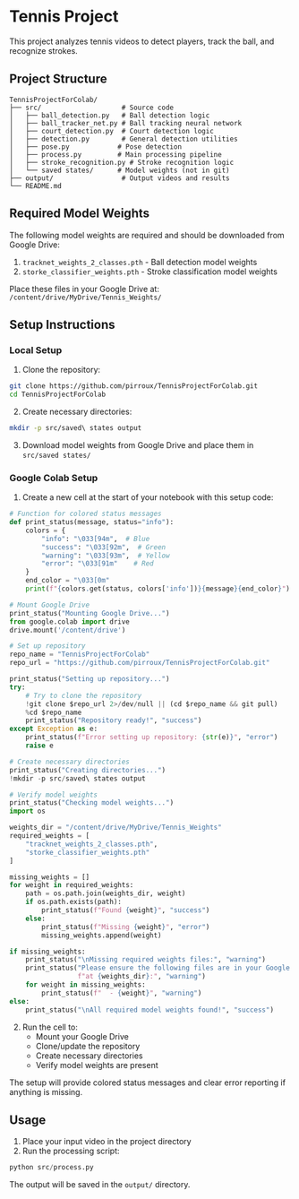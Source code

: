 # Tennis Project

This project analyzes tennis videos to detect players, track the ball, and recognize strokes.

## Project Structure

```
TennisProjectForColab/
├── src/                    # Source code
│   ├── ball_detection.py   # Ball detection logic
│   ├── ball_tracker_net.py # Ball tracking neural network
│   ├── court_detection.py  # Court detection logic
│   ├── detection.py        # General detection utilities
│   ├── pose.py            # Pose detection
│   ├── process.py         # Main processing pipeline
│   ├── stroke_recognition.py # Stroke recognition logic
│   └── saved states/      # Model weights (not in git)
├── output/                 # Output videos and results
└── README.md
```

## Required Model Weights

The following model weights are required and should be downloaded from Google Drive:
1. `tracknet_weights_2_classes.pth` - Ball detection model weights
2. `storke_classifier_weights.pth` - Stroke classification model weights

Place these files in your Google Drive at: `/content/drive/MyDrive/Tennis_Weights/`

## Setup Instructions

### Local Setup
1. Clone the repository:
```bash
git clone https://github.com/pirroux/TennisProjectForColab.git
cd TennisProjectForColab
```

2. Create necessary directories:
```bash
mkdir -p src/saved\ states output
```

3. Download model weights from Google Drive and place them in `src/saved states/`

### Google Colab Setup
1. Create a new cell at the start of your notebook with this setup code:
```python
# Function for colored status messages
def print_status(message, status="info"):
    colors = {
        "info": "\033[94m",  # Blue
        "success": "\033[92m",  # Green
        "warning": "\033[93m",  # Yellow
        "error": "\033[91m"    # Red
    }
    end_color = "\033[0m"
    print(f"{colors.get(status, colors['info'])}{message}{end_color}")

# Mount Google Drive
print_status("Mounting Google Drive...")
from google.colab import drive
drive.mount('/content/drive')

# Set up repository
repo_name = "TennisProjectForColab"
repo_url = "https://github.com/pirroux/TennisProjectForColab.git"

print_status("Setting up repository...")
try:
    # Try to clone the repository
    !git clone $repo_url 2>/dev/null || (cd $repo_name && git pull)
    %cd $repo_name
    print_status("Repository ready!", "success")
except Exception as e:
    print_status(f"Error setting up repository: {str(e)}", "error")
    raise e

# Create necessary directories
print_status("Creating directories...")
!mkdir -p src/saved\ states output

# Verify model weights
print_status("Checking model weights...")
import os

weights_dir = "/content/drive/MyDrive/Tennis_Weights"
required_weights = [
    "tracknet_weights_2_classes.pth",
    "storke_classifier_weights.pth"
]

missing_weights = []
for weight in required_weights:
    path = os.path.join(weights_dir, weight)
    if os.path.exists(path):
        print_status(f"Found {weight}", "success")
    else:
        print_status(f"Missing {weight}", "error")
        missing_weights.append(weight)

if missing_weights:
    print_status("\nMissing required weights files:", "warning")
    print_status("Please ensure the following files are in your Google Drive " +
                 f"at {weights_dir}:", "warning")
    for weight in missing_weights:
        print_status(f"  - {weight}", "warning")
else:
    print_status("\nAll required model weights found!", "success")
```

2. Run the cell to:
   - Mount your Google Drive
   - Clone/update the repository
   - Create necessary directories
   - Verify model weights are present

The setup will provide colored status messages and clear error reporting if anything is missing.

## Usage

1. Place your input video in the project directory
2. Run the processing script:
```python
python src/process.py
```

The output will be saved in the `output/` directory.
